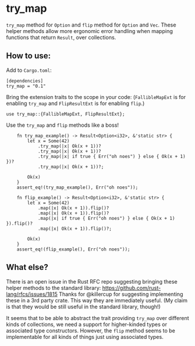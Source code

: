 # try_map
`try_map` method for `Option` and `flip` method for `Option` and `Vec`. These helper methods allow more ergonomic error handling when mapping
functions that return `Result`, over collections.

## How to use:

Add to `Cargo.toml`:

    [dependencies]
    try_map = "0.1"

Bring the extension traits to the scope in your code: (`FallibleMapExt` is for enabling `try_map` and `FlipResultExt` is for enabling `flip`.)

    use try_map::{FallibleMapExt, FlipResultExt};

Use the `try_map` and `flip` methods like a boss!

        fn try_map_example() -> Result<Option<i32>, &'static str> {
            let x = Some(42)
                .try_map(|x| Ok(x + 1))?
                .try_map(|x| Ok(x + 1))?
                .try_map(|x| if true { Err("oh noes") } else { Ok(x + 1) })?
                .try_map(|x| Ok(x + 1))?;
        
            Ok(x)
        }
        assert_eq!(try_map_example(), Err("oh noes"));

        fn flip_example() -> Result<Option<i32>, &'static str> {
            let x = Some(42)
                .map(|x| Ok(x + 1)).flip()?
                .map(|x| Ok(x + 1)).flip()?
                .map(|x| if true { Err("oh noes") } else { Ok(x + 1) }).flip()?
                .map(|x| Ok(x + 1)).flip()?;
        
            Ok(x)
        }
        assert_eq!(flip_example(), Err("oh noes"));

## What else?

There is an open issue in the Rust RFC repo suggesting bringing these helper methods to the standard library: https://github.com/rust-lang/rfcs/issues/1815
Thanks for @killercup for suggesting implementing these in a 3rd party crate. This way they are immediately useful. (My claim is that they would be still
useful in the standard library, though!)

It seems that to be able to abstract the trait providing `try_map` over different kinds of collections, we need a support for higher-kinded types or associated
type constructors. However, the `flip` method seems to be implementable for all kinds of things just using associated types.
